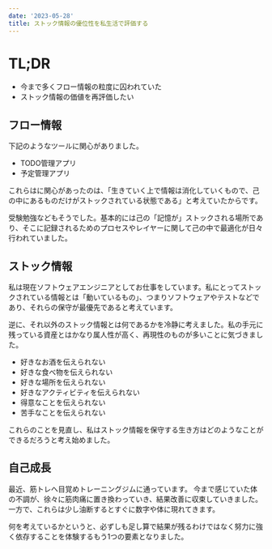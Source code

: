 ```yaml
---
date: '2023-05-28'
title: ストック情報の優位性を私生活で評価する
---
```


# TL;DR

- 今まで多くフロー情報の粒度に囚われていた
- ストック情報の価値を再評価したい

## フロー情報

下記のようなツールに関心がありました。

- TODO管理アプリ
- 予定管理アプリ

これらはに関心があったのは、「生きていく上で情報は消化していくもので、己の中にあるものだけがストックされている状態である」と考えていたからです。

受験勉強などもそうでした。基本的には己の「記憶が」ストックされる場所であり、そこに記録されるためのプロセスやレイヤーに関して己の中で最適化が日々行われていました。

## ストック情報

私は現在ソフトウェアエンジニアとしてお仕事をしています。私にとってストックされている情報とは「動いているもの」、つまりソフトウェアやテストなどであり、それらの保守が最優先であると考えています。

逆に、それ以外のストック情報とは何であるかを冷静に考えました。私の手元に残っている資産とはかなり属人性が高く、再現性のものが多いことに気づきました。

- 好きなお酒を伝えられない
- 好きな食べ物を伝えられない
- 好きな場所を伝えられない
- 好きなアクティビティを伝えられない
- 得意なことを伝えられない
- 苦手なことを伝えられない

これらのことを見直し、私はストック情報を保守する生き方はどのようなことができるだろうと考え始めました。

## 自己成長

最近、筋トレへ目覚めトレーニングジムに通っています。
今まで感じていた体の不調が、徐々に筋肉痛に置き換わっていき、結果改善に収束していきました。
一方で、これらは少し油断するとすぐに数字や体に現れてきます。

何を考えているかというと、必ずしも足し算で結果が残るわけではなく努力に強く依存することを体験するもう1つの要素となりました。

